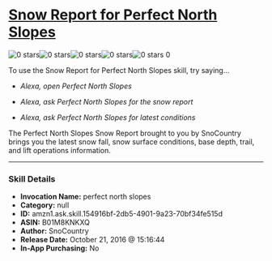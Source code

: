 # [Snow Report for Perfect North Slopes](http://alexa.amazon.com/#skills/amzn1.ask.skill.154916bf-2db5-4901-9a23-70bf34fe515d)
![0 stars](../../images/ic_star_border_black_18dp_1x.png)![0 stars](../../images/ic_star_border_black_18dp_1x.png)![0 stars](../../images/ic_star_border_black_18dp_1x.png)![0 stars](../../images/ic_star_border_black_18dp_1x.png)![0 stars](../../images/ic_star_border_black_18dp_1x.png) 0

To use the Snow Report for Perfect North Slopes skill, try saying...

* *Alexa, open Perfect North Slopes*

* *Alexa, ask Perfect North Slopes for the snow report*

* *Alexa, ask Perfect North Slopes for latest conditions*

The Perfect North Slopes Snow Report brought to you by SnoCountry brings you the latest snow fall, snow surface conditions,  base depth, trail, and lift operations information.

***

### Skill Details

* **Invocation Name:** perfect north slopes
* **Category:** null
* **ID:** amzn1.ask.skill.154916bf-2db5-4901-9a23-70bf34fe515d
* **ASIN:** B01M8KNKXQ
* **Author:** SnoCountry
* **Release Date:** October 21, 2016 @ 15:16:44
* **In-App Purchasing:** No
